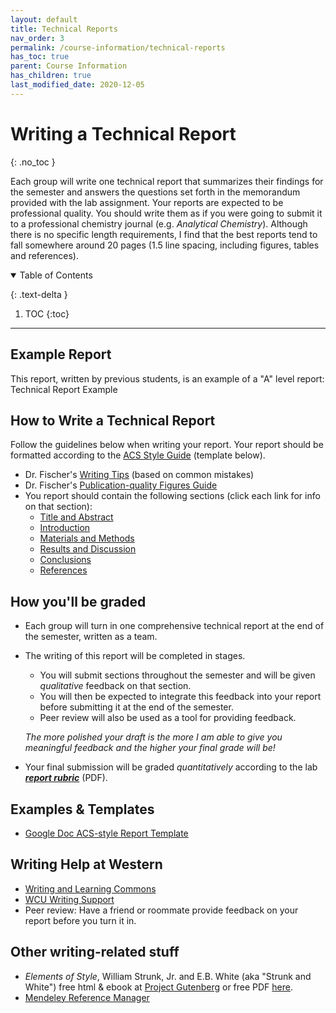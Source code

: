 ```yaml
---
layout: default
title: Technical Reports
nav_order: 3
permalink: /course-information/technical-reports
has_toc: true
parent: Course Information
has_children: true
last_modified_date: 2020-12-05
---
```




# Writing a Technical Report
{: .no_toc  }

Each group will write one technical report that summarizes their findings for the semester and answers the questions set forth in the memorandum provided with the lab assignment.  Your reports are expected to be professional quality.  You should write them as if you were going to submit it to a professional chemistry journal (e.g. *Analytical Chemistry*). Although there is no specific length requirements, I find that the best reports tend to fall somewhere around 20 pages (1.5 line spacing, including figures, tables and references).

<details open markdown="block">
  <summary>
  Table of Contents
  </summary>

  {: .text-delta }
1. TOC
{:toc}
</details>

---

## Example Report

This report, written by previous students, is an example of a "A" level report: Technical Report Example

## How to Write a Technical Report

Follow the guidelines below when writing your report.  Your report should be formatted according to the [ACS Style Guide](https://pubs.acs.org/isbn/9780841239999#) (template below).

- Dr. Fischer's [Writing Tips]({{site.url}}/course-information/technical-reports/writing-guide) (based on common mistakes)
- Dr. Fischer's [Publication-quality Figures Guide]({{site.url}}/course-information/technical-reports/figures)
- You report should contain the following sections (click each link for info on that section):
    - [Title and Abstract]({{site.url}}/course-information/technical-reports/title-abstract)
    - [Introduction]({{site.url}}/course-information/technical-reports/introduction)
    - [Materials and Methods]({{site.url}}/course-information/technical-reports/materials-methods)
    - [Results and Discussion]({{site.url}}/course-information/technical-reports/results-discussion)
    - [Conclusions]({{site.url}}/course-information/technical-reports/conclusion)
    - [References]({{site.url}}/course-information/technical-reports/references)

## How you'll be graded

- Each group will turn in one comprehensive technical report at the end of the semester, written as a team.  
- The writing of this report will be completed in stages.  
  - You will submit sections throughout the semester and will be given *qualitative* feedback on that section.  
  - You will then be expected to integrate this feedback into your report before submitting it at the end of the semester.  
  - Peer review will also be used as a tool for providing feedback.  
  
  *The more polished your draft is the more I am able to give you meaningful feedback and the higher your final grade will be!*

- Your final submission will be graded *quantitatively* according to the lab ***[report rubric](https://github.com/alphonse/alphonse.github.io/raw/master/chem370/pdf/lab-report-rubric.pdf)*** (PDF).

## Examples & Templates

- [Google Doc ACS-style Report Template](https://docs.google.com/document/d/1XhNYeBbJk1YYdBPF9YDNg7n3DBvBJ3z26qHK0V4ae70/view?usp=sharing)

<!-- - [Example technical report 1](https://github.com/alphonse/alphonse.github.io/raw/master/course-information/technical-reportsexamples/example-report-1.pdf)
- [Example technical report 2](https://github.com/alphonse/alphonse.github.io/raw/master/course-information/technical-reportsexamples/example-report-2.pdf) -->

<!-- - Claim assignment [template](https://github.com/alphonse/alphonse.github.io/raw/master/CHEM191/assignments/claim-report-template.docx) and [guidelines](https://github.com/alphonse/alphonse.github.io/raw/master/chem370/pdf/lab-report-rubric.pdf). -->

## Writing Help at Western

   - [Writing and Learning Commons](https://www.wcu.edu/learn/academic-success/tutoring-services/index.aspx)
   - [WCU Writing Support](https://www.wcu.edu/learn/academic-success/tutoring-services/services-resources/writing-support/index.aspx)
   - Peer review: Have a friend or roommate provide feedback on your report before you turn it in.

## Other writing-related stuff

   - *Elements of Style*, William Strunk, Jr. and E.B. White (aka "Strunk and White") free html & ebook at [Project Gutenberg](http://www.gutenberg.org/ebooks/37134?msg=welcome_stranger) or free PDF [here](http://www.jlakes.org/ch/web/The-elements-of-style.pdf).
   - [Mendeley Reference Manager]({{site.url}}/course-information/technical-reports/mendeley)
